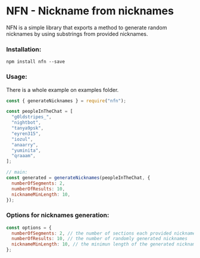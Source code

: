 # NFN - Nickname from nicknames

NFN is a simple library that exports a method to generate random nicknames by using substrings from provided nicknames.

### Installation:

```
npm install nfn --save
```

### Usage:

There is a whole example on examples folder.

```javascript
const { generateNicknames } = require("nfn");

const peopleInTheChat = [
  "g0ldstripes_",
  "nightbot",
  "tanya9psk",
  "eyren315",
  "iozul",
  "anaarry",
  "yuminita",
  "qraaam",
];

// main:
const generated = generateNicknames(peopleInTheChat, {
  numberOfSegments: 2,
  numberOfResults: 10,
  nicknameMinLength: 10,
});
```

### Options for nicknames generation:

```javascript
const options = {
  numberOfSegments: 2, // the number of sections each provided nickname will be splitted to
  numberOfResults: 10, // the number of randomly generated nicknames
  nicknameMinLength: 10, // the minimun length of the generated nicknames
};
```
